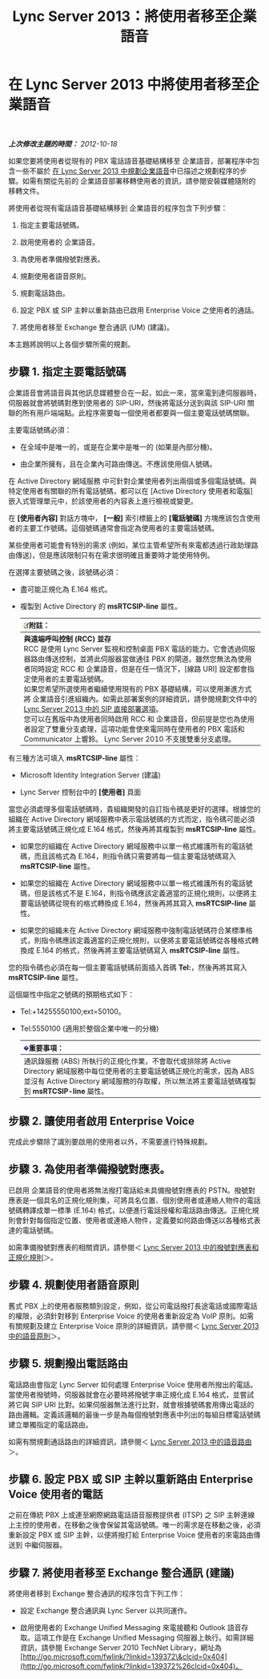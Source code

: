 ﻿---
title: Lync Server 2013：將使用者移至企業語音
TOCTitle: 將使用者移至企業語音
ms:assetid: a2df6d51-5cf2-4d3e-8f97-496af5fd5e5e
ms:mtpsurl: https://technet.microsoft.com/zh-tw/library/Gg412758(v=OCS.15)
ms:contentKeyID: 49291860
ms.date: 08/24/2015
mtps_version: v=OCS.15
ms.translationtype: HT
---

# 在 Lync Server 2013 中將使用者移至企業語音

 

_**上次修改主題的時間：** 2012-10-18_

如果您要將使用者從現有的 PBX 電話語音基礎結構移至 企業語音，部署程序中包含一些不屬於 [在 Lync Server 2013 中規劃企業語音](lync-server-2013-planning-for-enterprise-voice.md)中已描述之規劃程序的步驟。如需有關從先前的 企業語音部署移轉使用者的資訊，請參閱安裝媒體隨附的移轉文件。

將使用者從現有電話語音基礎結構移到 企業語音的程序包含下列步驟：

1.  指定主要電話號碼。

2.  啟用使用者的 企業語音。

3.  為使用者準備撥號對應表。

4.  規劃使用者語音原則。

5.  規劃電話路由。

6.  設定 PBX 或 SIP 主幹以重新路由已啟用 Enterprise Voice 之使用者的通話。

7.  將使用者移至 Exchange 整合通訊 (UM) (建議)。

本主題將說明以上各個步驟所需的規劃。

## 步驟 1. 指定主要電話號碼

企業語音會將語音與其他訊息媒體整合在一起，如此一來，當來電到達伺服器時，伺服器就會將號碼對應到使用者的 SIP-URI，然後將電話分送到與該 SIP-URI 關聯的所有用戶端端點。此程序需要每一個使用者都要與一個主要電話號碼關聯。

主要電話號碼必須：

  - 在全域中是唯一的，或是在企業中是唯一的 (如果是內部分機)。

  - 由企業所擁有，且在企業內可路由傳送。不應該使用個人號碼。

在 Active Directory 網域服務 中可針對企業使用者列出兩個或多個電話號碼。與特定使用者有關聯的所有電話號碼，都可以在 \[Active Directory 使用者和電腦\] 嵌入式管理單元中，於該使用者的內容表上進行檢視或變更。

在 **\[使用者內容\]** 對話方塊中， **\[一般\]** 索引標籤上的 **\[電話號碼\]** 方塊應該包含使用者的主要工作號碼。這個號碼通常會指定為使用者的主要電話號碼。

某些使用者可能會有特別的需求 (例如，某位主管希望所有來電都透過行政助理路由傳送)，但是應該限制只有在需求很明確且重要時才能使用特例。

在選擇主要號碼之後，該號碼必須：

  - 盡可能正規化為 E.164 格式。

  - 複製到 Active Directory 的 **msRTCSIP-line** 屬性。
    
    <table>
    <thead>
    <tr class="header">
    <th><img src="images/Gg398811.note(OCS.15).gif" title="note" alt="note" />附註：</th>
    </tr>
    </thead>
    <tbody>
    <tr class="odd">
    <td><strong>與遠端呼叫控制 (RCC) 並存</strong><br />
    RCC 是使用 Lync Server 監視和控制桌面 PBX 電話的能力。它會透過伺服器路由傳送控制，並將此伺服器當做通往 PBX 的閘道。雖然您無法為使用者同時設定 RCC 和 企業語音，但是在任一情況下，[線路 URI] 設定都會指定使用者的主要電話號碼。<br />
    如果您希望所選使用者繼續使用現有的 PBX 基礎結構，可以使用漸進方式將 企業語音引進組織內。如需此部署案例的詳細資訊，請參閱規劃文件中的 <a href="lync-server-2013-direct-sip-deployment-options.md">Lync Server 2013 中的 SIP 直接部署選項</a>。<br />
    您可以在舊版中為使用者同時啟用 RCC 和 企業語音，但前提是您也為使用者設定了雙重分支處理，這項功能會使來電同時在使用者的 PBX 電話和 Communicator 上響鈴。 Lync Server 2010 不支援雙重分支處理。</td>
    </tr>
    </tbody>
    </table>


有三種方法可填入 **msRTCSIP-line** 屬性：

  - Microsoft Identity Integration Server (建議)

  - Lync Server 控制台中的 **\[使用者\]** 頁面

當您必須處理多個電話號碼時，貴組織開發的自訂指令碼是更好的選擇。根據您的組織在 Active Directory 網域服務中表示電話號碼的方式而定，指令碼可能必須將主要電話號碼正規化成 E.164 格式，然後再將其複製到 **msRTCSIP-line** 屬性。

  - 如果您的組織在 Active Directory 網域服務中以單一格式維護所有的電話號碼，而且該格式為 E.164，則指令碼只需要將每一個主要電話號碼寫入 **msRTCSIP-line** 屬性。

  - 如果您的組織在 Active Directory 網域服務中以單一格式維護所有的電話號碼，但是該格式不是 E.164，則指令碼應該定義適當的正規化規則，以便將主要電話號碼從現有的格式轉換成 E.164，然後再將其寫入 **msRTCSIP-line** 屬性。

  - 如果您的組織未在 Active Directory 網域服務中強制電話號碼符合某標準格式，則指令碼應該定義適當的正規化規則，以便將主要電話號碼從各種格式轉換成 E.164 的格式，然後再將主要電話號碼寫入 **msRTCSIP-line** 屬性。

您的指令碼也必須在每一個主要電話號碼前面插入首碼 **Tel:**，然後再將其寫入 **msRTCSIP-line** 屬性。

這個屬性中指定之號碼的預期格式如下：

  - Tel:+14255550100;ext=50100。

  - Tel:5550100 (適用於整個企業中唯一的分機)
    
    <table>
    <thead>
    <tr class="header">
    <th><img src="images/Gg412908.important(OCS.15).gif" title="important" alt="important" />重要事項：</th>
    </tr>
    </thead>
    <tbody>
    <tr class="odd">
    <td>通訊錄服務 (ABS) 所執行的正規化作業，不會取代或排除將 Active Directory 網域服務中每位使用者的主要電話號碼正規化的需求，因為 ABS 並沒有 Active Directory 網域服務的存取權，所以無法將主要電話號碼複製到 <strong>msRTCSIP-line</strong> 屬性。</td>
    </tr>
    </tbody>
    </table>


## 步驟 2. 讓使用者啟用 Enterprise Voice

完成此步驟除了識別要啟用的使用者以外，不需要進行特殊規劃。

## 步驟 3. 為使用者準備撥號對應表。

已啟用 企業語音的使用者將無法撥打電話給未具備撥號對應表的 PSTN。撥號對應表是一個具名的正規化規則集，可將具名位置、個別使用者或連絡人物件的電話號碼轉譯成單一標準 (E.164) 格式，以便進行電話授權和電話路由傳送。正規化規則會針對每個指定位置、使用者或連絡人物件，定義要如何路由傳送以各種格式表達的電話號碼。

如需準備撥號對應表的相關資訊，請參閱＜ [Lync Server 2013 中的撥號對應表和正規化規則](lync-server-2013-dial-plans-and-normalization-rules.md)＞。

## 步驟 4. 規劃使用者語音原則

舊式 PBX 上的使用者服務類別設定，例如，從公司電話撥打長途電話或國際電話的權限，必須針對移到 Enterprise Voice 的使用者重新設定為 VoIP 原則。如需有關規劃及建立 Enterprise Voice 原則的詳細資訊，請參閱＜ [Lync Server 2013 中的語音原則](lync-server-2013-voice-policies.md)＞。

## 步驟 5. 規劃撥出電話路由

電話路由會指定 Lync Server 如何處理 Enterprise Voice 使用者所撥出的電話。當使用者撥號時，伺服器就會在必要時將撥號字串正規化成 E.164 格式，並嘗試將它與 SIP URI 比對。如果伺服器無法進行比對，就會根據號碼套用傳出電話的路由邏輯。定義該邏輯的最後一步是為每個撥號對應表中列出的每組目標電話號碼建立單獨指定的電話路由。

如需有關規劃通話路由的詳細資訊，請參閱＜ [Lync Server 2013 中的語音路由](lync-server-2013-voice-routes.md)＞。

## 步驟 6. 設定 PBX 或 SIP 主幹以重新路由 Enterprise Voice 使用者的電話

之前在傳統 PBX 上或連至網際網路電話語音服務提供者 (ITSP) 之 SIP 主幹連線上主控的使用者，在移動之後會保留其電話號碼。唯一的需求是在移動之後，必須重新設定 PBX 或 SIP 主幹，以便將撥打給 Enterprise Voice 使用者的來電路由傳送到 中繼伺服器。

## 步驟 7. 將使用者移至 Exchange 整合通訊 (建議)

將使用者移到 Exchange 整合通訊的程序包含下列工作：

  - 設定 Exchange 整合通訊與 Lync Server 以共同運作。

  - 啟用使用者的 Exchange Unified Messaging 來電接聽和 Outlook 語音存取。這項工作是在 Exchange Unified Messaging 伺服器上執行。如需詳細資訊，請參閱 Exchange Server 2010 TechNet Library，網址為 [http://go.microsoft.com/fwlink/?linkid=139372\&clcid=0x404](http://go.microsoft.com/fwlink/?linkid=139372%26clcid=0x404)。

